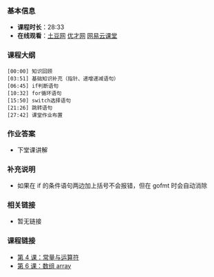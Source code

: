 <!--
author: 无闻
head: https://avatars1.githubusercontent.com/u/2946214?v=3&s=400
date: 2016-02-05
title: 第 5 课：控制语句
tags: go语言,programing
category: go编程基础
status: publish
summary: 《Go编程基础》是一套针对 Google 出品的 Go 语言的视频语音教程，主要面向新手级别的学习者。
-->

### 基本信息

- **课程时长**：28:33
- **在线观看**：[土豆网](http://www.tudou.com/programs/view/gGJt6Cj9xi4/) [优才网](http://www.ucai.cn/course/chapter/69/3210/4559) [网易云课堂](http://study.163.com/course/courseLearn.htm?courseId=306002#/learn/video?lessonId=421016&courseId=306002)

### 课程大纲

	[00:00] 知识回顾
	[03:51] 基础知识补充（指针、递增递减语句）
	[06:45] if判断语句
	[10:32] for循环语句
	[15:50] switch选择语句
	[21:26] 跳转语句
	[27:42] 课堂作业布置
	
### 作业答案

- 下堂课讲解

### 补充说明

- 如果在 if 的条件语句两边加上括号不会报错，但在 gofmt 时会自动消除

### 相关链接

- 暂无链接

### 课程链接

- [第 4 课：常量与运算符](lecture4.html)
- [第 6 课：数组 array](lecture6.html)